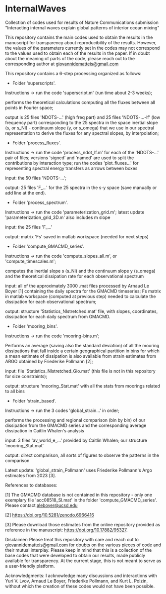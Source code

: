 # InternalWaves
Collection of codes used for results of Nature Communications submission "Interacting internal waves explain global patterns of interior ocean mixing"

This repository contains the main codes used to obtain the results in the manuscript for transparency about reproducibility of the results. However, the values of the parameters currently set in the codes may not correspond to the values used to obtain each of the results in the paper.
If in doubt about the meaning of parts of the code, please reach out to the corresponding author at giovannidematteis@gmail.com


This repository contains a 6-step processing organized as follows:

- Folder 'superscripts'.
  
Instructions -> run the code 'superscript.m' (run time about 2-3 weeks);

performs the theoretical calculations computing all the fluxes between all points in Fourier space;

output is 25 files 'NDOTS-...' (high freq part) and 25 files 'NDOTS-...-lf' (low frequency part)
corresponding to the 25 spectra in the space inertial slope (s, or s_NI) - continuum slope (y, or s_omega)
that we use in our spectral representation to derive the fluxes for any spectral slopes, by interpolation;

- Folder 'process_fluxes'.

Instructions -> run the code 'process_ndot_lf.m' for each of the 'NDOTS-...' pair of files; versions 'signed' and 'named' are used to split the contributions by interaction type; run the codes 'plot_fluxes...' for representing spectral energy transfers as arrows between boxes

input: the 50 files 'NDOTS-...';

output: 25 files 'F_...' for the 25 spectra in the s-y space (save manually or add line at the end).

- Folder 'process_spectrum'.

Instructions -> run the code 'parameterization_grid.m'; latest update 'parameterization_grid_3D.m' also includes m slope 

input: the 25 files 'F_...'

output: matrix 'Fs' saved in matlab workspace (needed for next steps)

- Folder 'compute_GMACMD_series'.

Instructions -> run the code 'compute_slopes_all.m', or 'compute_timescales.m';

computes the inertial slope s (s_NI) and the continuum slope y (s_omega) and the theoretical
dissipation rate for each observational spectrum

input: all of the approximately 3000 .mat files processed by Arnaud Le Boyer [1] containing the daily spectra
for the GMACMD timeseries; Fs matrix in matlab workspace (computed at previous step) needed to calculate the
dissipation for each observational spectrum;

output: structure 'Statistics_NIstretched.mat' file, with slopes, coordinates, dissipation for
each daily spectrum from GMACMD.

- Folder 'mooring_bins'.

Instructions -> run the code 'mooring-bins.m';

Performs an average (saving also the standard deviation)
of all the mooring dissipations that fall inside a certain geographical partition in
bins for which a mean estimate of dissipation is also available from strain estimates from ARGO obtained by Friederike Pollmann [2];

input: file 'Statistics_NIstretched_Gio.mat' (this file is not in this repository for size constraints);

output: structure 'mooring_Stat.mat' with all the stats from moorings related to all bins

- Folder 'strain_based'.

Instructions -> run the 3 codes 'global_strain...' in order;

performs the processing and regional comparison (bin by bin) of our dissipation from the GMACMD series
and the corresponding average dissipation in Caitlin Whalen's analysis

input: 3 files 'av_world_e_...' provided by Caitlin Whalen; our structure 'mooring_Stat.mat'

output: direct comparison, all sorts of figures to observe the patterns in the comparison

Latest update: 'global_strain_Pollmann' uses Friederike Pollmann's Argo estimates from 2023 [3].


References to databases:

[1] The GMACMD database is not contained in this repository - only one exemplary file 'acc08518_SI.mat' in the folder 'compute_GMACMD_series'. Please contact aleboyer@ucsd.edu

[2] https://doi.org/10.5281/zenodo.6966416

[3] Please download those estimates from the online repository provided as reference in the manuscript: https://doi.org/10.17882/95327.

Disclaimer:
Please treat this repository with care and reach out to giovannidematteis@gmail.com for doubts on the various pieces of code and their mutual interplay. Please keep in mind that this is a collection of the base codes that were developed to obtain our results, made publicly available for transparency. At the current stage, this is not meant to serve as a user-friendly platform.

Acknowledgments: I acknowledge many discussions and interactions with Yuri V. Lvov, Arnaud Le Boyer, Friederike Pollmann, and Kurt L. Polzin, without which the creation of these codes would not have been possible.
